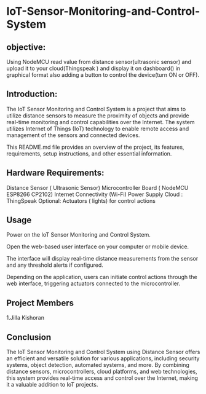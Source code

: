 # IoT-Sensor-Monitoring-and-Control-System
## objective:
Using NodeMCU read value from distance sensor(ultrasonic sensor) and upload it to your cloud(Thingspeak ) and display it on dashboard() in graphical format also adding a button to control the device(turn ON or OFF).



## Introduction:
The IoT Sensor Monitoring and Control System is a project that aims to utilize distance sensors to measure the proximity of objects and provide real-time monitoring and control capabilities over the Internet. The system utilizes Internet of Things (IoT) technology to enable remote access and management of the sensors and connected devices.

This README.md file provides an overview of the project, its features, requirements, setup instructions, and other essential information.


## Hardware Requirements:
Distance Sensor ( Ultrasonic Sensor)
Microcontroller Board ( NodeMCU ESP8266 CP2102)
Internet Connectivity (Wi-Fi)
Power Supply
Cloud  : ThingSpeak
Optional: Actuators ( lights) for control actions



## Usage


Power on the IoT Sensor Monitoring and Control System.

Open the web-based user interface on your computer or mobile device.

The interface will display real-time distance measurements from the sensor and any threshold alerts if configured.

Depending on the application, users can initiate control actions through the web interface, triggering actuators connected to the microcontroller.

 ## Project Members

1.Jilla Kishoran


## Conclusion
The IoT Sensor Monitoring and Control System using Distance Sensor offers an efficient and versatile solution for various applications, including security systems, object detection, automated systems, and more. By combining distance sensors, microcontrollers, cloud platforms, and web technologies, this system provides real-time access and control over the Internet, making it a valuable addition to IoT projects.

                                                                                                           

